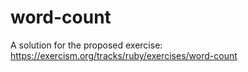 # word-count

A solution for the proposed exercise:
https://exercism.org/tracks/ruby/exercises/word-count